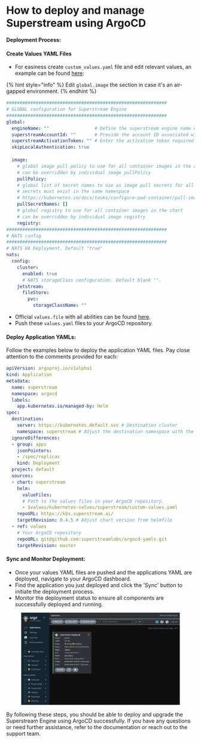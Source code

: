 # How to deploy and manage Superstream using ArgoCD

**Deployment Process:**

#### **Create Values YAML Files**

* For easiness create `custom_values.yaml` file and edit relevant values, an example can be found [here](https://github.com/superstreamlabs/superstream-engine/blob/master/charts/superstream/custom_values.yaml):

{% hint style="info" %}
Edit `global.image` the section in case it's an air-gapped environment.
{% endhint %}

```yaml
############################################################
# GLOBAL configuration for Superstream Engine
############################################################
global:
  engineName: ""                 # Define the superstream engine name within 32 characters, excluding '.', and using only lowercase letters, numbers, '-', and '_'.
  superstreamAccountId: ""       # Provide the account ID associated with the deployment, which could be used for identifying resources or configurations tied to a specific account.
  superstreamActivationToken: "" # Enter the activation token required for services or resources that need an initial token for activation or authentication.
  skipLocalAuthentication: true
  
  image:
    # global image pull policy to use for all container images in the chart
    # can be overridden by individual image pullPolicy
    pullPolicy:
    # global list of secret names to use as image pull secrets for all pod specs in the chart
    # secrets must exist in the same namespace
    # https://kubernetes.io/docs/tasks/configure-pod-container/pull-image-private-registry/
    pullSecretNames: []
    # global registry to use for all container images in the chart
    # can be overridden by individual image registry
    registry:
############################################################
# NATS config
############################################################
# NATS HA Deployment. Default "true"
nats:
  config:
    cluster:
      enabled: true
      # NATS storageClass configuration. Default blank "".
    jetstream:
      fileStore:
        pvc:
          storageClassName: ""
```

* Official `values.file` with all abilities can be found [here](https://github.com/superstreamlabs/superstream-engine/blob/master/charts/superstream/values.yaml).
* Push these `values.yaml` files to your ArgoCD repository.

#### **Deploy Application YAMLs:**

Follow the examples below to deploy the application YAML files. Pay close attention to the comments provided for each:

```yaml
apiVersion: argoproj.io/v1alpha1
kind: Application
metadata:
  name: superstream
  namespace: argocd
  labels:
    app.kubernetes.io/managed-by: Helm
spec:
  destination:
    server: https://kubernetes.default.svc # Destination cluster
    namespace: superstream # Adjust the destination namespace with the file environments/default.yaml
  ignoreDifferences:
  - group: apps
    jsonPointers:
    - /spec/replicas
    kind: Deployment
  project: default
  sources:
  - chart: superstream
    helm:
      valueFiles:
      # Path to the values files in your ArgoCD repository.
      - $values/kubernetes-values/superstream/custom-values.yaml
    repoURL: https://k8s.superstream.ai/
    targetRevision: 0.4.5 # Adjust chart version from helmfile
  - ref: values
    # Your ArgoCD repository  
    repoURL: git@github.com:superstreamlabs/argocd-yamls.git
    targetRevision: master
```

#### **Sync and Monitor Deployment:**

* Once your values YAML files are pushed and the applications YAML are deployed, navigate to your ArgoCD dashboard.
* Find the application you just deployed and click the 'Sync' button to initiate the deployment process.
* Monitor the deployment status to ensure all components are successfully deployed and running.

<figure><img src="../../../../.gitbook/assets/Screenshot 2024-06-06 at 13.25.57.png" alt=""><figcaption></figcaption></figure>



By following these steps, you should be able to deploy and upgrade the Superstream Engine using ArgoCD successfully. If you have any questions or need further assistance, refer to the documentation or reach out to the support team.
